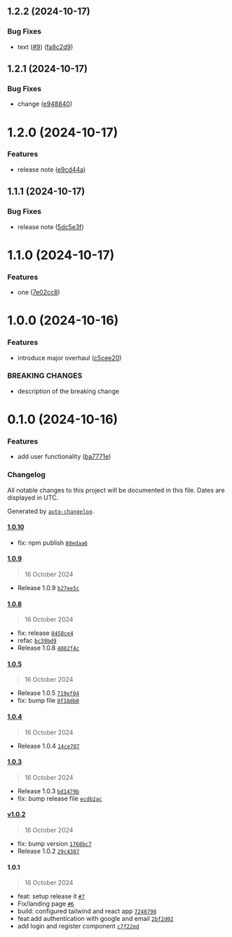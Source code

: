 

## 1.2.2 (2024-10-17)


### Bug Fixes

* text ([#9](https://github.com/Biplav-05/WEB-TASK-TRACKER/issues/9)) ([fa8c2d9](https://github.com/Biplav-05/WEB-TASK-TRACKER/commit/fa8c2d9e5c8366f3e593f10eef4a61193e3a906b))

## 1.2.1 (2024-10-17)


### Bug Fixes

* change ([e948840](https://github.com/Biplav-05/WEB-TASK-TRACKER/commit/e94884070d203bcf2e13e57080d37051ea2e03f3))

# 1.2.0 (2024-10-17)


### Features

* release note ([e9cd44a](https://github.com/Biplav-05/WEB-TASK-TRACKER/commit/e9cd44a1a5ee45afb3cf1f58e67b25135f754287))

## 1.1.1 (2024-10-17)


### Bug Fixes

* release note ([5dc5e3f](https://github.com/Biplav-05/WEB-TASK-TRACKER/commit/5dc5e3f91c0d1368334febcd334c8fea7a45261c))

# 1.1.0 (2024-10-17)


### Features

* one ([7e02cc8](https://github.com/Biplav-05/WEB-TASK-TRACKER/commit/7e02cc838a534d7852538329cac94bbe00db7296))

# 1.0.0 (2024-10-16)


### Features

* introduce major overhaul ([c5cee20](https://github.com/Biplav-05/WEB-TASK-TRACKER/commit/c5cee201355e1168c1b819dfcde5a590769c599a))


### BREAKING CHANGES

* description of the breaking change

# 0.1.0 (2024-10-16)


### Features

* add user functionality ([ba7771e](https://github.com/Biplav-05/WEB-TASK-TRACKER/commit/ba7771e48aa244b863cea544d65a8a9dbb024a3d))

### Changelog

All notable changes to this project will be documented in this file. Dates are displayed in UTC.

Generated by [`auto-changelog`](https://github.com/CookPete/auto-changelog).

#### [1.0.10](https://github.com/Biplav-05/WEB-TASK-TRACKER/compare/1.0.9...1.0.10)

- fix: npm publish [`80edaa6`](https://github.com/Biplav-05/WEB-TASK-TRACKER/commit/80edaa60d3095b6ce3ba7f2321846db2f80b0c71)

#### [1.0.9](https://github.com/Biplav-05/WEB-TASK-TRACKER/compare/1.0.8...1.0.9)

> 16 October 2024

- Release 1.0.9 [`b27ee5c`](https://github.com/Biplav-05/WEB-TASK-TRACKER/commit/b27ee5c1e66191a967c4aa37a461e9cc6519078e)

#### [1.0.8](https://github.com/Biplav-05/WEB-TASK-TRACKER/compare/1.0.5...1.0.8)

> 16 October 2024

- fix: release [`8458ce4`](https://github.com/Biplav-05/WEB-TASK-TRACKER/commit/8458ce4c16b479390e11cbd3976d2dda8aef75ba)
- refac [`bc39bd9`](https://github.com/Biplav-05/WEB-TASK-TRACKER/commit/bc39bd94fe35d6be80f6e9882a88831b72e92e85)
- Release 1.0.8 [`4082f4c`](https://github.com/Biplav-05/WEB-TASK-TRACKER/commit/4082f4c0109349055589772dfeefa3940118b016)

#### [1.0.5](https://github.com/Biplav-05/WEB-TASK-TRACKER/compare/1.0.4...1.0.5)

> 16 October 2024

- Release 1.0.5 [`719ef04`](https://github.com/Biplav-05/WEB-TASK-TRACKER/commit/719ef04ccecf34f4a138fd0dd85d9d1110cf7e50)
- fix: bump file [`8f18db0`](https://github.com/Biplav-05/WEB-TASK-TRACKER/commit/8f18db05a4a5b660de8a101bd87b8ae8c21917d7)

#### [1.0.4](https://github.com/Biplav-05/WEB-TASK-TRACKER/compare/1.0.3...1.0.4)

> 16 October 2024

- Release 1.0.4 [`14ce787`](https://github.com/Biplav-05/WEB-TASK-TRACKER/commit/14ce7877e3a82426cd70ce3087c388c8fc21c57c)

#### [1.0.3](https://github.com/Biplav-05/WEB-TASK-TRACKER/compare/v1.0.2...1.0.3)

> 16 October 2024

- Release 1.0.3 [`bd1479b`](https://github.com/Biplav-05/WEB-TASK-TRACKER/commit/bd1479bd90c849d4e87195661f961b767daca986)
- fix: bump release file [`ecdb2ac`](https://github.com/Biplav-05/WEB-TASK-TRACKER/commit/ecdb2ac221890444bded627b00ff3b8366d4ae77)

#### [v1.0.2](https://github.com/Biplav-05/WEB-TASK-TRACKER/compare/1.0.1...v1.0.2)

> 16 October 2024

- fix: bump version [`1768bc7`](https://github.com/Biplav-05/WEB-TASK-TRACKER/commit/1768bc778e331a4a0f740d6bf1607fcc12e52ffa)
- Release 1.0.2 [`29c4387`](https://github.com/Biplav-05/WEB-TASK-TRACKER/commit/29c438726734ad22a6ef931c8fc2ae9ed33ef4d7)

#### 1.0.1

> 16 October 2024

- feat: setup release it [`#7`](https://github.com/Biplav-05/WEB-TASK-TRACKER/pull/7)
- Fix/landing page [`#6`](https://github.com/Biplav-05/WEB-TASK-TRACKER/pull/6)
- build: configured tailwind and react app [`7248798`](https://github.com/Biplav-05/WEB-TASK-TRACKER/commit/7248798a5533627cadbf7d1175fcfdb854e3a2c3)
- feat:add authentication with google and email [`2bf2d02`](https://github.com/Biplav-05/WEB-TASK-TRACKER/commit/2bf2d020b27541e82c8bbe80fd55f7167a54ba39)
- add login and register component [`c7f22ed`](https://github.com/Biplav-05/WEB-TASK-TRACKER/commit/c7f22edc148ae0eab3e94f5d1931c5754681ee22)

